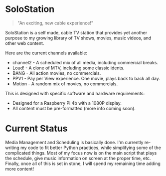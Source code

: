 # SoloStation

> "An exciting, new cable experience!"

SoloStation is a self made, cable TV station that provides yet another purpose to my growing library of TV shows, movies, music videos, and other web content.  

Here are the current channels available:

- channel2 - A scheduled mix of all media, including commercial breaks.
- Loud! - A clone of MTV, including some classic idents.
- BANG - All action movies, no commercials.
- PPV1 - Pay per View experience.  One movie, plays back to back all day.
- Motion - A random mix of movies, no commercials.

This is designed with specific software and hardware requirements:

- Designed for a Raspberry Pi 4b with a 1080P display.
- All content must be pre-formatted (more info coming soon).

# Current Status

Media Management and Scheduling is basically done.  I'm currently re-writing my code to fit better Python practices, while simplifying some of the complicated things.  Most of my focus now is on the main script that plays the schedule, give music information on screen at the proper time, etc.  Finally, once all of this is set in stone, I will spend my remaining time adding more content!